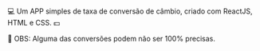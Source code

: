 💻 Um APP simples de taxa de conversão de câmbio, criado com ReactJS, HTML e CSS. 💵


📌 OBS: Alguma das conversões podem não ser 100% precisas.
